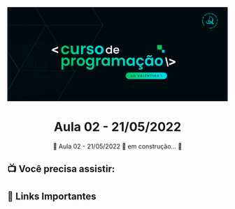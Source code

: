 <img alt="ADValentina1" title="#ADValentina1" src="../assets/banner.png" />
<h1 align="center">
    Aula 02 - 21/05/2022
</h1>
<p align="center">🚧 Aula 02 - 21/05/2022 🚀 em construção... 🚧</p>

## 📺 Você precisa assistir:

## 🔗 Links Importantes
